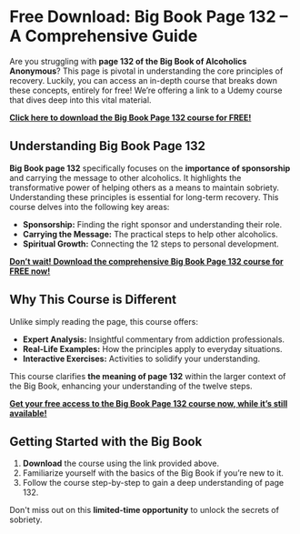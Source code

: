 # Free Download: Big Book Page 132 – A Comprehensive Guide

Are you struggling with **page 132 of the Big Book of Alcoholics Anonymous**? This page is pivotal in understanding the core principles of recovery. Luckily, you can access an in-depth course that breaks down these concepts, entirely for free! We’re offering a link to a Udemy course that dives deep into this vital material.

[**Click here to download the Big Book Page 132 course for FREE!**](https://udemywork.com/big-book-page-132)

## Understanding Big Book Page 132

**Big Book page 132** specifically focuses on the **importance of sponsorship** and carrying the message to other alcoholics. It highlights the transformative power of helping others as a means to maintain sobriety. Understanding these principles is essential for long-term recovery. This course delves into the following key areas:

*   **Sponsorship:** Finding the right sponsor and understanding their role.
*   **Carrying the Message:** The practical steps to help other alcoholics.
*   **Spiritual Growth:** Connecting the 12 steps to personal development.

[**Don’t wait! Download the comprehensive Big Book Page 132 course for FREE now!**](https://udemywork.com/big-book-page-132)

## Why This Course is Different

Unlike simply reading the page, this course offers:

*   **Expert Analysis:** Insightful commentary from addiction professionals.
*   **Real-Life Examples:** How the principles apply to everyday situations.
*   **Interactive Exercises:** Activities to solidify your understanding.

This course clarifies **the meaning of page 132** within the larger context of the Big Book, enhancing your understanding of the twelve steps.

**[Get your free access to the Big Book Page 132 course now, while it’s still available!](https://udemywork.com/big-book-page-132)**

## Getting Started with the Big Book

1. **Download** the course using the link provided above.
2. Familiarize yourself with the basics of the Big Book if you’re new to it.
3. Follow the course step-by-step to gain a deep understanding of page 132.

Don't miss out on this **limited-time opportunity** to unlock the secrets of sobriety.
